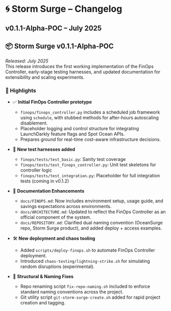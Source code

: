 # 🌀 Storm Surge – Changelog

## v0.1.1-Alpha-POC – July 2025


## 📦 Storm Surge v0.1.1-Alpha-POC

_Released: July 2025_  
This release introduces the first working implementation of the FinOps Controller, early-stage testing harnesses, and updated documentation for extensibility and scaling experiments.

### 🚀 Highlights

- ✅ **Initial FinOps Controller prototype**  
  - `finops/finops_controller.py` includes a scheduled job framework using `schedule`, with stubbed methods for after-hours autoscaling disablement.
  - Placeholder logging and control structure for integrating LaunchDarkly feature flags and Spot Ocean APIs.
  - Prepares ground for real-time cost-aware infrastructure decisions.

- 🧪 **New test harnesses added**
  - `finops/tests/test_basic.py`: Sanity test coverage
  - `finops/tests/test_finops_controller.py`: Unit test skeletons for controller logic
  - `finops/tests/test_integration.py`: Placeholder for full integration tests (coming in v0.1.2)

- 📜 **Documentation Enhancements**
  - `docs/FINOPS.md`: Now includes environment setup, usage guide, and savings expectations across environments.
  - `docs/ARCHITECTURE.md`: Updated to reflect the FinOps Controller as an official component of the system.
  - `docs/REPOSITORY.md`: Clarified dual naming convention (OceanSurge repo, Storm Surge product), and added deploy + access examples.

- 🛠️ **New deployment and chaos tooling**
  - Added `scripts/deploy-finops.sh` to automate FinOps Controller deployment.
  - Introduced `chaos-testing/lightning-strike.sh` for simulating random disruptions (experimental).

- 🧹 **Structural & Naming Fixes**
  - Repo renaming script `fix-repo-naming.sh` included to enforce standard naming conventions across the project.
  - Git utility script `git-storm-surge-create.sh` added for rapid project creation and tagging.